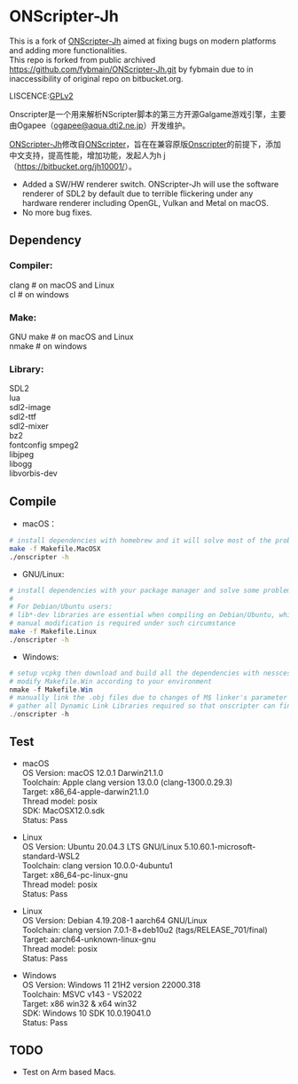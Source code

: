 # ONScripter-Jh
This is a fork of [ONScripter-Jh] aimed at fixing bugs on modern platforms and adding more functionalities.  
This repo is forked from public archived https://github.com/fybmain/ONScripter-Jh.git by fybmain due to in inaccessibility of original repo on bitbucket.org.   

LISCENCE:[GPLv2][]

Onscripter是一个用来解析NScripter脚本的第三方开源Galgame游戏引擎，主要由Ogapee（<ogapee@aqua.dti2.ne.jp>）开发维护。

[ONScripter-Jh][]修改自[ONScripter][]，旨在在兼容原版[Onscripter][]的前提下，添加中文支持，提高性能，增加功能，发起人为h j（<https://bitbucket.org/jh10001/>）。

* Added a SW/HW renderer switch. ONScripter-Jh will use the software renderer of SDL2 by default due to terrible flickering under any hardware renderer including OpenGL, Vulkan and Metal on macOS. 
* No more bug fixes.

## Dependency
### Compiler:  
clang # on macOS and Linux  
cl # on windows  
### Make:  
GNU make # on macOS and Linux  
nmake # on windows  
### Library:  
SDL2  
lua  
sdl2-image  
sdl2-ttf  
sdl2-mixer  
bz2  
fontconfig
smpeg2  
libjpeg  
libogg  
libvorbis-dev


## Compile

* macOS：
```bash
# install dependencies with homebrew and it will solve most of the problems
make -f Makefile.MacOSX
./onscripter -h
```

* GNU/Linux:
```bash
# install dependencies with your package manager and solve some problems involving path definitions manually 
#
# For Debian/Ubuntu users:
# lib*-dev libraries are essential when compiling on Debian/Ubuntu, which may contain different filenames other than their counterparts defined in header files of the project 
# manual modification is required under such circumstance
make -f Makefile.Linux
./onscripter -h
```

* Windows:
```powershell
# setup vcpkg then download and build all the dependencies with nesscessary flags
# modify Makefile.Win according to your environment
nmake -f Makefile.Win
# manually link the .obj files due to changes of M$ linker's parameter
# gather all Dynamic Link Libraries required so that onscripter can find them
./onscripter -h
```

## Test
* macOS  
OS Version: macOS 12.0.1 Darwin21.1.0  
Toolchain: Apple clang version 13.0.0 (clang-1300.0.29.3)  
Target: x86_64-apple-darwin21.1.0  
Thread model: posix  
SDK: MacOSX12.0.sdk  
Status: Pass  

* Linux  
OS Version: Ubuntu 20.04.3 LTS GNU/Linux 5.10.60.1-microsoft-standard-WSL2  
Toolchain: clang version 10.0.0-4ubuntu1  
Target: x86_64-pc-linux-gnu  
Thread model: posix  
Status: Pass    

* Linux  
OS Version: Debian 4.19.208-1 aarch64 GNU/Linux  
Toolchain: clang version 7.0.1-8+deb10u2 (tags/RELEASE_701/final)  
Target: aarch64-unknown-linux-gnu  
Thread model: posix  
Status: Pass  

* Windows  
OS Version: Windows 11 21H2 version 22000.318  
Toolchain: MSVC v143 - VS2022  
Target: x86 win32 & x64 win32  
SDK: Windows 10 SDK 10.0.19041.0  
Status: Pass  


## TODO  
* Test on Arm based Macs.

[GPLv2]: https://www.gnu.org/licenses/old-licenses/gpl-2.0.html
[ONScripter]: https://onscripter.osdn.jp/onscripter.html
[ONScripter-Jh]: https://bitbucket.org/jh10001/onscripter-jh

